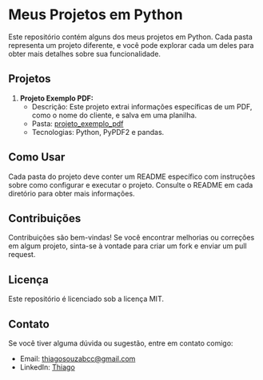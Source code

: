 # Meus Projetos em Python

Este repositório contém alguns dos meus projetos em Python. Cada pasta representa um projeto diferente, e você pode explorar cada um deles para obter mais detalhes sobre sua funcionalidade.

## Projetos

1. **Projeto Exemplo PDF:**
   - Descrição: Este projeto extrai informações específicas de um PDF, como o nome do cliente, e salva em uma planilha.
   - Pasta: [projeto_exemplo_pdf](projeto_exemplo_pdf/)
   - Tecnologias: Python, PyPDF2 e pandas.

## Como Usar

Cada pasta do projeto deve conter um README específico com instruções sobre como configurar e executar o projeto. Consulte o README em cada diretório para obter mais informações.

## Contribuições

Contribuições são bem-vindas! Se você encontrar melhorias ou correções em algum projeto, sinta-se à vontade para criar um fork e enviar um pull request.

## Licença

Este repositório é licenciado sob a licença MIT.

## Contato

Se você tiver alguma dúvida ou sugestão, entre em contato comigo:

- Email: thiagosouzabcc@gmail.com
- LinkedIn: [Thiago]([https://www.linkedin.com/in/seu-nome/](https://www.linkedin.com/in/thiago-souza-concei?lipi=urn%3Ali%3Apage%3Ad_flagship3_profile_view_base_contact_details%3BxRtHtWD7R2iK6EHvRKY50Q%3D%3D)https://www.linkedin.com/in/thiago-souza-concei?lipi=urn%3Ali%3Apage%3Ad_flagship3_profile_view_base_contact_details%3BxRtHtWD7R2iK6EHvRKY50Q%3D%3D)


